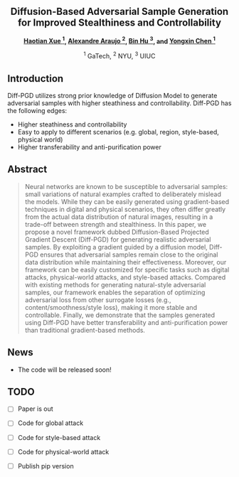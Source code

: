 <div align="center">

<h2>Diffusion-Based Adversarial Sample Generation for Improved Stealthiness and Controllability</h2>

**[Haotian Xue <sup>1](https://xavihart.github.io/), [Alexandre Araujo <sup>2](https://www.alexandrearaujo.com/), [Bin Hu <sup>3](https://binhu7.github.io/), and [Yongxin Chen <sup>1](https://yongxin.ae.gatech.edu/)**


<sup>1</sup> GaTech, <sup>2</sup> NYU, <sup>3</sup> UIUC

</div>


## Introduction

Diff-PGD utilizes strong prior knowledge of Diffusion Model to generate adversarial samples with higher steathiness and controllability. Diff-PGD has the following edges:
- Higher steathiness and controllability 
- Easy to apply to different scenarios (e.g. global, region, style-based, physical world)
- Higher transferability and anti-purification power



## Abstract

>Neural networks are known to be susceptible to adversarial samples: small variations of natural examples crafted to deliberately
mislead the models. While they can be easily generated using gradient-based techniques in digital and physical scenarios, they often differ greatly from the actual data distribution of natural images, resulting in a trade-off between strength and stealthiness. In this paper, we propose a novel framework dubbed Diffusion-Based Projected Gradient Descent (Diff-PGD) for generating realistic adversarial samples. By exploiting a gradient guided by a diffusion model, Diff-PGD ensures that adversarial samples remain close to the original data distribution while maintaining their effectiveness. Moreover, our framework can be easily customized for specific tasks such as digital attacks, physical-world attacks, and style-based attacks. Compared with existing methods for generating natural-style adversarial samples, our framework enables the separation of optimizing adversarial loss from other surrogate losses (e.g., content/smoothness/style loss), making it more stable and controllable. Finally, we demonstrate that the samples generated using Diff-PGD have better transferability and anti-purification power than traditional gradient-based methods.



## News
 - The code will be released soon!


## TODO
- [ ] Paper is out

- [ ] Code for global attack

- [ ] Code for style-based attack

- [ ] Code for physical-world attack

- [ ] Publish pip version




